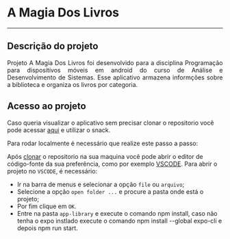 # A Magia Dos Livros
<hr>

## Descrição do projeto 
 
<p align="justify">
 Projeto A Magia Dos Livros foi desenvolvido para a disciplina Programação para dispositivos móveis em android do curso de Análise e Desenvolvimento de Sistemas.
 Esse aplicativo armazena informções sobre a biblioteca e organiza os livros por categoria. 

## Acesso ao projeto

Caso queria visualizar o aplicativo sem precisar clonar o repositorio você pode acessar [aqui](https://snack.expo.dev/@mafetares16/app-library) e utilizar o snack.

Para rodar localmente é necessário que realize este passo a passo:

Após [clonar](https://docs.github.com/pt/repositories/creating-and-managing-repositories/cloning-a-repository) o repositorio na sua maquina você pode abrir o editor de código-fonte da sua preferência, como por exemplo [VSCODE](https://code.visualstudio.com).
Para abrir o projeto no `VSCODE`, é necessário:  
- Ir na barra de menus e selecionar a opção `file` ou `arquivo`;
- Selecione a opção `open folder ...` e procure a pasta onde está o projeto;
- Por fim clique em `OK`.
- Entre na pasta  `app-library` e execute o comando npm install, caso não tenha o expo instlado execute o comando npm install --global expo-cli e depois npm run start. 
